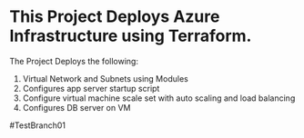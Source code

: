 # This Project Deploys Azure Infrastructure using Terraform. 

The Project Deploys the following:
1. Virtual Network and Subnets using Modules
2. Configures app server startup script
3. Configure virtual machine scale set with auto scaling and load balancing
4. Configures DB server on VM

#TestBranch01
